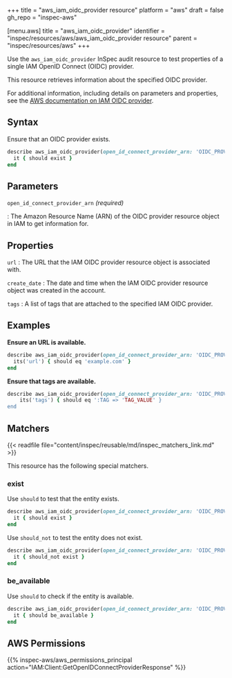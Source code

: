 +++
title = "aws_iam_oidc_provider resource"
platform = "aws"
draft = false
gh_repo = "inspec-aws"

[menu.aws]
title = "aws_iam_oidc_provider"
identifier = "inspec/resources/aws/aws_iam_oidc_provider resource"
parent = "inspec/resources/aws"
+++

Use the `aws_iam_oidc_provider` InSpec audit resource to test properties of a single IAM OpenID Connect (OIDC) provider.

This resource retrieves information about the specified OIDC provider.

For additional information, including details on parameters and properties, see the [AWS documentation on IAM OIDC provider](https://docs.aws.amazon.com/AWSCloudFormation/latest/UserGuide/aws-resource-iam-oidcprovider.html).

## Syntax

Ensure that an OIDC provider exists.

```ruby
describe aws_iam_oidc_provider(open_id_connect_provider_arn: 'OIDC_PROVIDER_ARN') do
  it { should exist }
end
```

## Parameters

`open_id_connect_provider_arn` _(required)_

: The Amazon Resource Name (ARN) of the OIDC provider resource object in IAM to get information for.

## Properties

`url`
: The URL that the IAM OIDC provider resource object is associated with.

`create_date`
: The date and time when the IAM OIDC provider resource object was created in the account.

`tags`
: A list of tags that are attached to the specified IAM OIDC provider.

## Examples

**Ensure an URL is available.**

```ruby
describe aws_iam_oidc_provider(open_id_connect_provider_arn: 'OIDC_PROVIDER_ARN') do
  its('url') { should eq 'example.com' }
end
```

**Ensure that tags are available.**

```ruby
describe aws_iam_oidc_provider(open_id_connect_provider_arn: 'OIDC_PROVIDER_ARN') do
    its('tags') { should eq ':TAG => 'TAG_VALUE' }
end
```

## Matchers

{{< readfile file="content/inspec/reusable/md/inspec_matchers_link.md" >}}

This resource has the following special matchers.

### exist

Use `should` to test that the entity exists.

```ruby
describe aws_iam_oidc_provider(open_id_connect_provider_arn: 'OIDC_PROVIDER_ARN') do
  it { should exist }
end
```

Use `should_not` to test the entity does not exist.

```ruby
describe aws_iam_oidc_provider(open_id_connect_provider_arn: 'OIDC_PROVIDER_ARN') do
  it { should_not exist }
end
```

### be_available

Use `should` to check if the entity is available.

```ruby
describe aws_iam_oidc_provider(open_id_connect_provider_arn: 'OIDC_PROVIDER_ARN') do
  it { should be_available }
end
```

## AWS Permissions

{{% inspec-aws/aws_permissions_principal action="IAM:Client:GetOpenIDConnectProviderResponse" %}}
